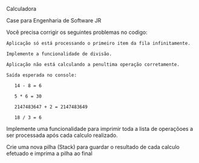 Calculadora

Case para Engenharia de Software JR

Você precisa corrigir os seguintes problemas no codigo:

    Aplicação só está processando o primeiro item da fila infinitamente.

    Implemente a funcionalidade de divisão.

    Aplicação não está calculando a penultima operação corretamente.

    Saída esperada no console:

       14 - 8 = 6

       5 * 6 = 30

       2147483647 + 2 = 2147483649

       18 / 3 = 6

Implemente uma funcionalidade para imprimir toda a lista de operaçõoes a ser processada após cada calculo realizado.

Crie uma nova pilha (Stack) para guardar o resultado de cada calculo efetuado e imprima a pilha ao final
